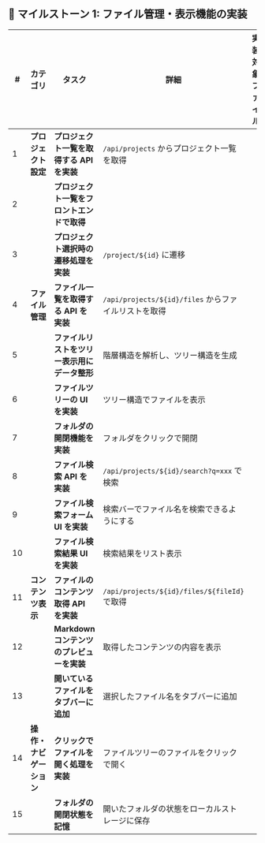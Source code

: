 ## 📌 マイルストーン 1: ファイル管理・表示機能の実装

| **#** | **カテゴリ**          | **タスク** | **詳細** | **実装対象ファイル** | **仕様書** | **使用したモデル** | **進捗** |
|----|------------------|------------------------------------------|---------------------------|----------------|----------------|----------------|------|
| 1  | **プロジェクト設定** | **プロジェクト一覧を取得する API を実装** | `/api/projects` からプロジェクト一覧を取得 |  |  |  |  |
| 2  |                  | **プロジェクト一覧をフロントエンドで取得** | |  |  |  |  |
| 3  |                  | **プロジェクト選択時の遷移処理を実装** | `/project/${id}` に遷移 |  |  |  |  |
| 4  | **ファイル管理**  | **ファイル一覧を取得する API を実装** | `/api/projects/${id}/files` からファイルリストを取得 |  |  |  |  |
| 5  |                  | **ファイルリストをツリー表示用にデータ整形** | 階層構造を解析し、ツリー構造を生成 |  |  |  |  |
| 6  |                  | **ファイルツリーの UI を実装** | ツリー構造でファイルを表示 |  |  |  |  |
| 7  |                  | **フォルダの開閉機能を実装** | フォルダをクリックで開閉 |  |  |  |  |
| 8  |                  | **ファイル検索 API を実装** | `/api/projects/${id}/search?q=xxx` で検索 |  |  |  |  |
| 9  |                  | **ファイル検索フォーム UI を実装** | 検索バーでファイル名を検索できるようにする |  |  |  |  |
| 10 |                  | **ファイル検索結果 UI を実装** | 検索結果をリスト表示 |  |  |  |  |
| 11 | **コンテンツ表示** | **ファイルのコンテンツ取得 API を実装** | `/api/projects/${id}/files/${fileId}` で取得 |  |  |  |  |
| 12 |                  | **Markdown コンテンツのプレビューを実装** | 取得したコンテンツの内容を表示 |  |  |  |  |
| 13 |                  | **開いているファイルをタブバーに追加** | 選択したファイル名をタブバーに追加 |  |  |  |  |
| 14 | **操作・ナビゲーション** | **クリックでファイルを開く処理を実装** | ファイルツリーのファイルをクリックで開く |  |  |  |  |
| 15 |                  | **フォルダの開閉状態を記憶** | 開いたフォルダの状態をローカルストレージに保存 |  |  |  |  |